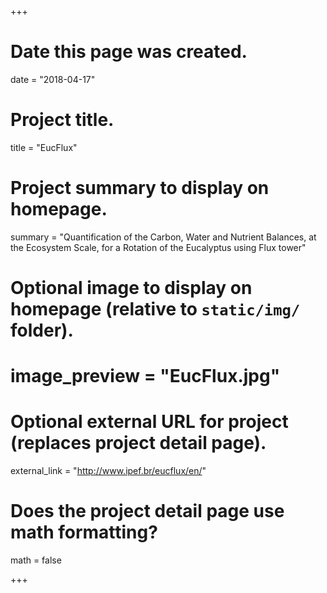 +++
# Date this page was created.
date = "2018-04-17"

# Project title.
title = "EucFlux"

# Project summary to display on homepage.
summary = "Quantification of the Carbon, Water and Nutrient Balances, at the Ecosystem Scale, for a Rotation of the Eucalyptus using Flux tower"

# Optional image to display on homepage (relative to `static/img/` folder).
# image_preview = "EucFlux.jpg"

# Optional external URL for project (replaces project detail page).
external_link = "http://www.ipef.br/eucflux/en/"

# Does the project detail page use math formatting?
math = false

+++
